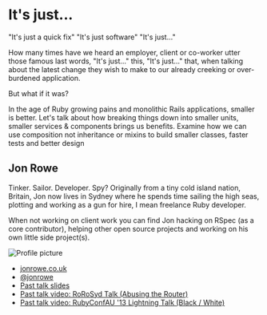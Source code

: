 # It's just...

"It's just a quick fix"
"It's just software"
"It's just..."

How many times have we heard an employer, client or co-worker utter those
famous last words, "It's just..." this, "It's just..." that, when talking
about the latest change they wish to make to our already creeking or over-
burdened application.

But what if it was?

In the age of Ruby growing pains and monolithic Rails applications, smaller
is better. Let's talk about how breaking things down into smaller units, smaller
services & components brings us benefits. Examine how we can use composition
not inheritance or mixins to build smaller classes, faster tests and better
design

## Jon Rowe

Tinker. Sailor. Developer. Spy? Originally from a tiny cold island nation,
Britain, Jon now lives in Sydney where he spends time sailing the high seas,
plotting and working as a gun for hire, I mean freelance Ruby developer.

When not working on client work you can find Jon hacking on RSpec (as a core
contributor), helping other open source projects and working on his own little
side project(s).

![Profile picture](./profile_picture.jpg)

- [jonrowe.co.uk](http://jonrowe.co.uk)
- [@jonrowe](https://twitter.com/JonRowe)
- [Past talk slides](https://speakerdeck.com/jonrowe)
- [Past talk video: RoRoSyd Talk (Abusing the Router)](http://vimeo.com/62675282)
- [Past talk video: RubyConfAU '13 Lightning Talk (Black / White)](http://vimeo.com/61342270)

